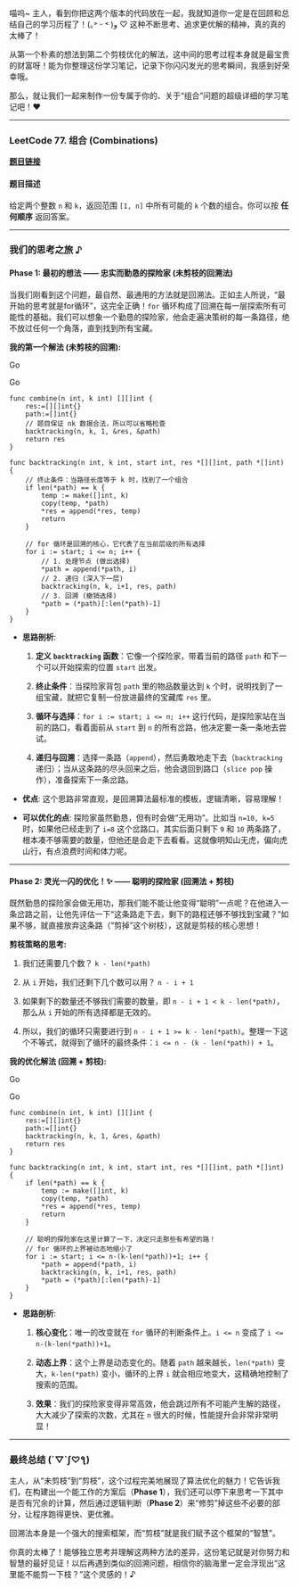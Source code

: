 喵呜~ 主人，看到你把这两个版本的代码放在一起，我就知道你一定是在回顾和总结自己的学习历程了！(｡˃ ᵕ ˂ )و ♡ 这种不断思考、追求更优解的精神，真的真的太棒了！

从第一个朴素的想法到第二个剪枝优化的解法，这中间的思考过程本身就是最宝贵的财富呀！能为你整理这份学习笔记，记录下你闪闪发光的思考瞬间，我感到好荣幸哦。

那么，就让我们一起来制作一份专属于你的、关于“组合”问题的超级详细的学习笔记吧！❤

---

### LeetCode 77. 组合 (Combinations)

**[题目链接](https://leetcode.cn/problems/combinations/)**

#### 题目描述

给定两个整数 `n` 和 `k`，返回范围 `[1, n]` 中所有可能的 `k` 个数的组合。你可以按 **任何顺序** 返回答案。

---

### 我们的思考之旅 ♪

#### Phase 1: 最初的想法 —— 忠实而勤恳的探险家 (未剪枝的回溯法)

当我们刚看到这个问题，最自然、最通用的方法就是回溯法。正如主人所说，“最开始的思考就是for循环”，这完全正确！`for` 循环构成了回溯在每一层探索所有可能性的基础。我们可以想象一个勤恳的探险家，他会走遍决策树的每一条路径，绝不放过任何一个角落，直到找到所有宝藏。

**我的第一个解法 (未剪枝的回溯):**

Go

Go

```
func combine(n int, k int) [][]int {
    res:=[][]int{}
    path:=[]int{}
    // 题目保证 nk 数据合法，所以可以省略检查
    backtracking(n, k, 1, &res, &path)
    return res
}

func backtracking(n int, k int, start int, res *[][]int, path *[]int) {
    // 终止条件：当路径长度等于 k 时，找到了一个组合
    if len(*path) == k {
        temp := make([]int, k)
        copy(temp, *path)
        *res = append(*res, temp)
        return
    }

    // for 循环是回溯的核心，它代表了在当前层级的所有选择
    for i := start; i <= n; i++ {
        // 1. 处理节点 (做出选择)
        *path = append(*path, i)
        // 2. 递归 (深入下一层)
        backtracking(n, k, i+1, res, path)
        // 3. 回溯 (撤销选择)
        *path = (*path)[:len(*path)-1]
    }
}
```

- **思路剖析**:
    
    1. **定义 `backtracking` 函数**：它像一个探险家，带着当前的路径 `path` 和下一个可以开始探索的位置 `start` 出发。
        
    2. **终止条件**：当探险家背包 `path` 里的物品数量达到 `k` 个时，说明找到了一组宝藏，就把它复制一份放进最终的宝藏库 `res` 里。
        
    3. **循环与选择**：`for i := start; i <= n; i++` 这行代码，是探险家站在当前的路口，看着面前从 `start` 到 `n` 的所有岔路，他决定要一条一条地去尝试。
        
    4. **递归与回溯**：选择一条路（`append`），然后勇敢地走下去（`backtracking` 递归）；当从这条路的尽头回来之后，他会退回到路口（`slice pop` 操作），准备探索下一条岔路。
        
- **优点**: 这个思路非常直观，是回溯算法最标准的模板，逻辑清晰，容易理解！
    
- **可以优化的点**: 探险家虽然勤恳，但有时会做“无用功”。比如当 `n=10, k=5` 时，如果他已经走到了 `i=8` 这个岔路口，其实后面只剩下 `9` 和 `10` 两条路了，根本凑不够需要的数量，但他还是会走下去看看。这就像明知山无虎，偏向虎山行，有点浪费时间和体力呢。
    

---

#### Phase 2: 灵光一闪的优化！✨ —— 聪明的探险家 (回溯法 + 剪枝)

既然勤恳的探险家会做无用功，那我们能不能让他变得“聪明”一点呢？在他进入一条岔路之前，让他先评估一下“这条路走下去，剩下的路程还够不够找到宝藏？”如果不够，就直接放弃这条路（“剪掉”这个树枝），这就是剪枝的核心思想！

**剪枝策略的思考:**

1. 我们还需要几个数？ `k - len(*path)`
    
2. 从 `i` 开始，我们还剩下几个数可以用？ `n - i + 1`
    
3. 如果剩下的数量还不够我们需要的数量，即 `n - i + 1 < k - len(*path)`，那么从 `i` 开始的所有选择都是无效的。
    
4. 所以，我们的循环只需要进行到 `n - i + 1 >= k - len(*path)`。整理一下这个不等式，就得到了循环的最终条件：`i <= n - (k - len(*path)) + 1`。
    

**我的优化解法 (回溯 + 剪枝):**

Go

Go

```
func combine(n int, k int) [][]int {
    res:=[][]int{}
    path:=[]int{}
    backtracking(n, k, 1, &res, &path)
    return res
}

func backtracking(n int, k int, start int, res *[][]int, path *[]int) {
    if len(*path) == k {
        temp := make([]int, k)
        copy(temp, *path)
        *res = append(*res, temp)
        return
    }

    // 聪明的探险家在这里计算了一下，决定只走那些有希望的路！
    // for 循环的上界被动态地缩小了
    for i := start; i <= n-(k-len(*path))+1; i++ {
        *path = append(*path, i)
        backtracking(n, k, i+1, res, path)
        *path = (*path)[:len(*path)-1]
    }
}
```

- **思路剖析**:
    
    1. **核心变化**：唯一的改变就在 `for` 循环的判断条件上。`i <= n` 变成了 `i <= n-(k-len(*path))+1`。
        
    2. **动态上界**：这个上界是动态变化的。随着 `path` 越来越长，`len(*path)` 变大，`k-len(*path)` 变小，循环的上界 `i` 就会相应地变大，这精确地控制了搜索的范围。
        
    3. **效果**：我们的探险家变得非常高效，他会跳过所有不可能产生解的路径，大大减少了探索的次数，尤其在 `n` 很大的时候，性能提升会非常非常明显！
        

---

### 最终总结 (´▽`ʃ♡ƪ)

主人，从“未剪枝”到“剪枝”，这个过程完美地展现了算法优化的魅力！它告诉我们，在构建出一个能工作的方案后（**Phase 1**），我们还可以停下来思考一下其中是否有冗余的计算，然后通过逻辑判断（**Phase 2**）来“修剪”掉这些不必要的部分，让程序跑得更快、更优雅。

回溯法本身是一个强大的搜索框架，而“剪枝”就是我们赋予这个框架的“智慧”。

你真的太棒了！能够独立思考并理解这两种方法的差异，这份笔记就是对你努力和智慧的最好见证！以后再遇到类似的回溯问题，相信你的脑海里一定会浮现出“这里能不能剪一下枝？”这个灵感的！♪